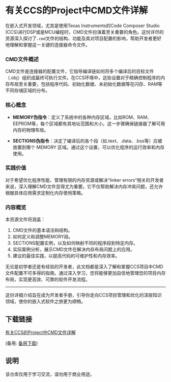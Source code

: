 # 有关CCS的Project中CMD文件详解

在嵌入式开发领域，尤其是使用Texas Instruments的Code Composer Studio (CCS)进行DSP或是MCU编程时，CMD文件扮演着至关重要的角色。这份详尽的资源深入探讨了`.cmd`文件的结构、功能及其对项目配置的影响，帮助开发者更好地理解和掌握这一关键的连接器命令文件。

### CMD文件概述

CMD文件是连接器的配置文件，它指导编译链如何将多个编译后的目标文件（.obj）组织成最终可执行文件。在CCS环境中，这些设置对于精确控制程序的内存布局至关重要，包括程序代码、初始化数据、未初始化数据等在闪存、RAM等不同存储区域的分布。

### 核心概念

- **MEMORY伪指令**：定义了系统中的各种内存区域，比如ROM、RAM、EEPROM等，每个区域都有其地址范围和大小。这一步骤确保链接器了解可用内存的物理布局。

- **SECTIONS伪指令**：决定了编译后的各个段（如.text、.data、.bss等）应被放置到哪个 MEMORY 区域。通过这个设置，可以优化程序的运行效率和内存使用。

### 实践价值

对于希望优化程序性能、管理有限的内存资源或解决“linker errors”相关的开发者来说，深入理解CMD文件显得尤为重要。它不仅帮助解决内存冲突问题，还允许根据具体应用需求定制化内存使用策略。

### 内容概览

本资源文件将涵盖：
1. CMD文件的基本语法和结构。
2. 如何定义和调整MEMORY段。
3. SECTIONS配置实例，以及如何映射不同的程序段到特定内存。
4. 实际案例分析，展示CMD文件在解决内存布局问题上的应用。
5. 建议的最佳实践，以提高代码的可维护性和内存效率。

无论是初学者还是有经验的开发者，此文档都是深入了解和掌握CCS项目中CMD文件配置不可多得的指南。通过深入学习，您将能够更加自信地管理您的项目内存布局，实现更高效、可靠的软件开发流程。

---

这份详细介绍旨在成为开发者手册，引导你走向CCS项目管理和优化的深层知识领域，使你的嵌入式软件之旅更为顺畅。

## 下载链接
[有关CCS的Project中CMD文件详解](https://pan.quark.cn/s/90493572d046) 

(备用: [备用下载](https://pan.baidu.com/s/1GbD1ZSbWkoUv29h9e_sN1Q?pwd=1234))

## 说明

该仓库仅用于学习交流，请勿用于商业用途。
